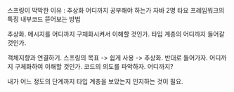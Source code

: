 스프링이 막막한 이유 : 추상화
어디까지 공부해야 하는가
자바 2명 타요
프레임워크의 특징
내부코드 뜯어보는 방법

추상화. 메시지를 어디까지 구체화시켜서 이해할 것인가.
타입 계층의 어디까지 들어갈 것인가.

객체지향과 연결하기.
스프링의 목표 -> 쉽게 사용 -> 추상화.
반대로 들어가자.
어디까지 구체화하여 이해할 것인가.
코드의 의도를 파악하자. 어디까지?

내가 어느 정도의 단계까지 타입 계층을 보았는지 인지하는 것이 필요.